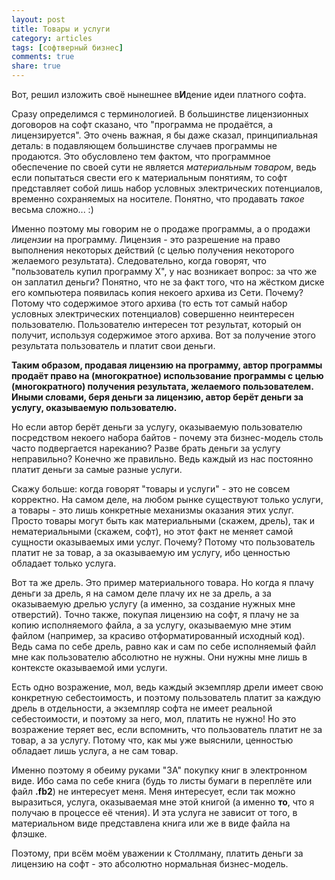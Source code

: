 ```yaml
---
layout: post
title: Товары и услуги
category: articles
tags: [софтверный бизнес]
comments: true
share: true
---
```


Вот, решил изложить своё нынешнее в**И**дение идеи платного софта.

Сразу определимся с терминологией. В большинстве лицензионных договоров на софт сказано, что "программа не продаётся, а лицензируется". Это очень важная, я бы даже сказал, принципиальная деталь: в подавляющем большинстве случаев программы не продаются. Это обусловлено тем фактом, что программное обеспечение по своей сути не является *материальным товаром*, ведь если попытаться свести его к материальным понятиям, то софт представляет собой лишь набор условных электрических потенциалов, временно сохраняемых на носителе. Понятно, что продавать *такое* весьма сложно... :) 

Именно поэтому мы говорим не о продаже программы, а о продажи *лицензии* на программу. Лицензия - это разрешение на право выполнения некоторых действий (с целью получения некоторого желаемого результата). Следовательно, когда говорят, что "пользователь купил программу Х", у нас возникает вопрос: за что же он заплатил деньги? Понятно, что не за факт того, что на жёстком диске его компьютера появилась копия некоего архива из Сети. Почему? Потому что содержимое этого архива (то есть тот самый набор условных электрических потенциалов) совершенно неинтересен пользователю. Пользователю интересен тот результат, который он получит, используя содержимое этого архива. Вот за получение этого результата пользователь и платит свои деньги.

**Таким образом, продавая лицензию на программу, автор программы продаёт право на (многократное) использование программы с целью (многократного) получения результата, желаемого пользователем. Иными словами, беря деньги за лицензию, автор берёт деньги за услугу, оказываемую пользователю.**

Но если автор берёт деньги за услугу, оказываемую пользователю посредством некоего набора байтов - почему эта бизнес-модель столь часто подвергается нареканию? Разве брать деньги за услугу неправильно?  Конечно же правильно. Ведь каждый из нас постоянно платит деньги за самые разные услуги.

Скажу больше: когда говорят "товары и услуги" - это не совсем корректно. На самом деле, на любом рынке существуют только услуги, а товары - это лишь конкретные механизмы оказания этих услуг. Просто товары могут быть как материальными (скажем, дрель), так и нематериальными (скажем, софт), но этот факт не меняет самой сущности оказываемых ими услуг. Почему? Потому что пользователь платит не за товар, а за оказываемую им услугу, ибо ценностью обладает только услуга.

Вот та же дрель. Это пример материального товара. Но когда я плачу деньги за дрель, я на самом деле плачу их не за дрель, а за оказываемую дрелью услугу (а именно, за создание нужных мне отверстий). Точно также, покупая лицензию на софт, я плачу не за копию исполняемого файла, а за услугу, оказываемую мне этим файлом (например, за красиво отформатированный исходный код). Ведь сама по себе дрель, равно как и сам по себе исполняемый файл мне как пользователю абсолютно не нужны. Они нужны мне лишь в контексте оказываемой ими услуги.

Есть одно возражение, мол, ведь каждый экземпляр дрели имеет свою конкретную себестоимость, и поэтому пользователь платит за каждую дрель в отдельности, а экземпляр софта не имеет реальной себестоимости, и поэтому за него, мол, платить не нужно! Но это возражение теряет вес, если вспомнить, что пользователь платит не за товар, а за услугу. Потому что, как мы уже выяснили, ценностью обладает лишь услуга, а не сам товар. 

Именно поэтому я обеиму руками "ЗА" покупку книг в электронном виде. Ибо сама по себе книга (будь то листы бумаги в переплёте или файл **.fb2**) не интересует меня. Меня интересует, если так можно выразиться, услуга, оказываемая мне этой книгой (а именно **то**, что я получаю в процессе её чтения). И эта услуга не зависит от того, в материальном виде представлена книга или же в виде файла на флэшке.

Поэтому, при всём моём уважении к Столлману, платить деньги за лицензию на софт - это абсолютно нормальная бизнес-модель. 
